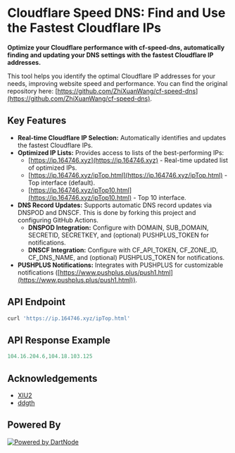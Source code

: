 # Cloudflare Speed DNS: Find and Use the Fastest Cloudflare IPs

**Optimize your Cloudflare performance with cf-speed-dns, automatically finding and updating your DNS settings with the fastest Cloudflare IP addresses.**

This tool helps you identify the optimal Cloudflare IP addresses for your needs, improving website speed and performance.  You can find the original repository here: [https://github.com/ZhiXuanWang/cf-speed-dns](https://github.com/ZhiXuanWang/cf-speed-dns).

## Key Features

*   **Real-time Cloudflare IP Selection:** Automatically identifies and updates the fastest Cloudflare IPs.
*   **Optimized IP Lists:** Provides access to lists of the best-performing IPs:
    *   [https://ip.164746.xyz](https://ip.164746.xyz) - Real-time updated list of optimized IPs.
    *   [https://ip.164746.xyz/ipTop.html](https://ip.164746.xyz/ipTop.html) - Top interface (default).
    *   [https://ip.164746.xyz/ipTop10.html](https://ip.164746.xyz/ipTop10.html) - Top 10 interface.
*   **DNS Record Updates:** Supports automatic DNS record updates via DNSPOD and DNSCF.  This is done by forking this project and configuring GitHub Actions.
    *   **DNSPOD Integration:** Configure with DOMAIN, SUB\_DOMAIN, SECRETID, SECRETKEY, and (optional) PUSHPLUS\_TOKEN for notifications.
    *   **DNSCF Integration:** Configure with CF\_API\_TOKEN, CF\_ZONE\_ID, CF\_DNS\_NAME, and (optional) PUSHPLUS\_TOKEN for notifications.
*   **PUSHPLUS Notifications:** Integrates with PUSHPLUS for customizable notifications ([https://www.pushplus.plus/push1.html](https://www.pushplus.plus/push1.html)).

## API Endpoint

```javascript
curl 'https://ip.164746.xyz/ipTop.html'
```

## API Response Example

```javascript
104.16.204.6,104.18.103.125
```

## Acknowledgements

*   [XIU2](https://github.com/XIU2/CloudflareSpeedTest)
*   [ddgth](https://github.com/ddgth/cf2dns)

## Powered By
[![Powered by DartNode](https://dartnode.com/branding/DN-Open-Source-sm.png)](https://dartnode.com "Powered by DartNode - Free VPS for Open Source")